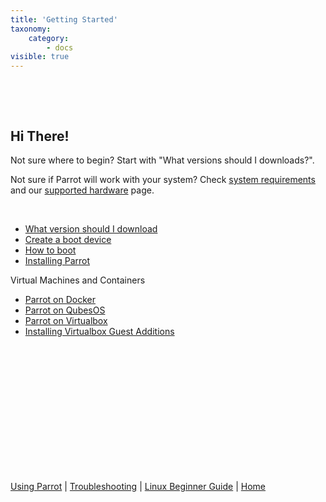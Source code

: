 ```yaml
---
title: 'Getting Started'
taxonomy:
    category:
        - docs
visible: true
---
```


&nbsp;


&nbsp;

## Hi There!

Not sure where to begin? Start with "What versions should I downloads?". 

Not sure if Parrot will work with your system? Check [system requirements](../info/system-requirements.md) and our [supported hardware](../trbl/supported-hardware.md) page.

&nbsp;

- [What version should I download](download.md)
- [Create a boot device](create-boot-device.md)
- [How to boot](how-to-boot.md)
- [Installing Parrot](install-parrot.md)


Virtual Machines and Containers

- [Parrot on Docker](install-docker.md)
- [Parrot on QubesOS](install-qubes.md)
- [Parrot on Virtualbox](install-virtualbox.md)
- [Installing Virtualbox Guest Additions](install-vbox-guest-add.md)

&nbsp;


&nbsp;


&nbsp;


&nbsp;


&nbsp;


&nbsp;


&nbsp;

[Using Parrot](https://docs.parrotlinux.org/info/start/) | [Troubleshooting](https://docs.parrotlinux.org/trbl/start/) | [Linux Beginner Guide](https://docs.parrotlinux.org/library/lbg-basics/) | [Home](https://docs.parrotlinux.org/)
